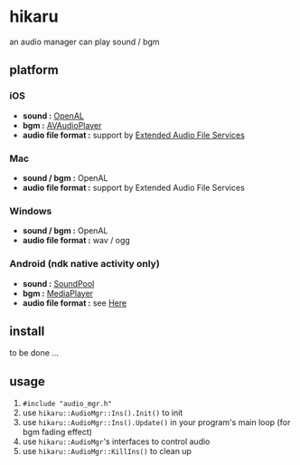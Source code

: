 hikaru
======

an audio manager can play sound / bgm

platform
--------
### iOS
* __sound :__ [OpenAL](http://www.openal.org/)
* __bgm :__ [AVAudioPlayer](http://developer.apple.com/library/ios/#DOCUMENTATION/AVFoundation/Reference/AVAudioPlayerClassReference/Reference/Reference.html)
* __audio file format :__ support by [Extended Audio File Services](https://developer.apple.com/library/mac/#documentation/MusicAudio/Reference/ExtendedAudioFileServicesReference/Reference/reference.html)

### Mac
* __sound / bgm :__ OpenAL
* __audio file format :__ support by Extended Audio File Services

### Windows
* __sound / bgm :__ OpenAL
* __audio file format :__ wav / ogg

### Android (ndk native activity only)
* __sound :__ [SoundPool](http://developer.android.com/reference/android/media/SoundPool.html)
* __bgm :__ [MediaPlayer](http://developer.android.com/reference/android/media/MediaPlayer.html)
* __audio file format :__ see [Here](http://developer.android.com/guide/appendix/media-formats.html#core)

install
-------
to be done ...

usage
-----
1. `#include "audio_mgr.h"`
2. use `hikaru::AudioMgr::Ins().Init()` to init
3. use `hikaru::AudioMgr::Ins().Update()` in your program's main loop (for bgm fading effect)
4. use `hikaru::AudioMgr`'s interfaces to control audio
5. use `hikaru::AudioMgr::KillIns()` to clean up
